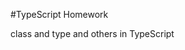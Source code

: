 #TypeScript Homework

class and type and others in TypeScript

<a href="https://upload.wikimedia.org/wikipedia/commons/thumb/4/4c/Typescript_logo_2020.svg/2048px-Typescript_logo_2020.svg.png">
